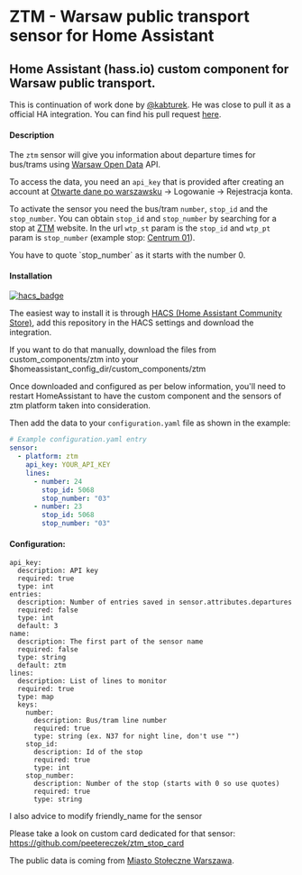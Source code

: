 # ZTM - Warsaw public transport sensor for Home Assistant
## Home Assistant (hass.io) custom component for Warsaw public transport.

This is continuation of work done by [@kabturek](https://github.com/kabturek). He was close to pull it as a official HA integration. You can find his pull request [here](https://github.com/home-assistant/home-assistant/pull/13561).

#### Description
The `ztm` sensor will give you information about departure times for bus/trams using [Warsaw Open Data](https://api.um.warszawa.pl/) API.

To access the data, you need an `api_key` that is provided after creating an account at [Otwarte dane po warszawsku](https://api.um.warszawa.pl/) -> Logowanie -> Rejestracja konta.

To activate the sensor you need the bus/tram `number`, `stop_id` and the `stop_number`. 
You can obtain `stop_id` and `stop_number` by searching for a stop at [ZTM](https://www.wtp.waw.pl/rozklady-jazdy/) website. 
In the url `wtp_st` param is the `stop_id` and `wtp_pt` param is `stop_number` (example stop: [Centrum 01](https://www.wtp.waw.pl/rozklady-jazdy/?wtp_dt=2020-01-30&wtp_md=5&wtp_ln=501&wtp_st=7013&wtp_pt=01&wtp_dr=B&wtp_vr=0&wtp_lm=1)).

<p class='note'>
You have to quote `stop_number` as it starts with the number 0.
</p>

#### Installation
[![hacs_badge](https://img.shields.io/badge/HACS-Default-orange.svg?style=for-the-badge)](https://github.com/custom-components/hacs)

The easiest way to install it is through [HACS (Home Assistant Community Store)](https://hacs.xyz/), add this repository in the HACS settings and download the integration.

If you want to do that manually, download the files from custom_components/ztm into your $homeassistant_config_dir/custom_components/ztm

Once downloaded and configured as per below information, you'll need to restart HomeAssistant to have the custom component and the sensors of ztm platform taken into consideration.

Then add the data to your `configuration.yaml` file as shown in the example:

```yaml
# Example configuration.yaml entry
sensor:
  - platform: ztm
    api_key: YOUR_API_KEY
    lines:
      - number: 24
        stop_id: 5068
        stop_number: "03"
      - number: 23
        stop_id: 5068
        stop_number: "03"
```
#### Configuration:
```
api_key:
  description: API key
  required: true
  type: int
entries:
  description: Number of entries saved in sensor.attributes.departures
  required: false
  type: int
  default: 3
name:
  description: The first part of the sensor name
  required: false
  type: string
  default: ztm
lines:
  description: List of lines to monitor
  required: true
  type: map
  keys:
    number:
      description: Bus/tram line number
      required: true
      type: string (ex. N37 for night line, don't use "")
    stop_id:
      description: Id of the stop
      required: true
      type: int
    stop_number:
      description: Number of the stop (starts with 0 so use quotes)
      required: true
      type: string
```

I also advice to modify friendly_name for the sensor

Please take a look on custom card dedicated for that sensor: https://github.com/peetereczek/ztm_stop_card

The public data is coming from [Miasto Stołeczne Warszawa](http://api.um.warszawa.pl ). 
